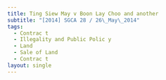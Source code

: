 ```yaml
---
title: Ting Siew May v Boon Lay Choo and another
subtitle: "[2014] SGCA 28 / 26\_May\_2014"
tags:
  - Contrac t
  - Illegality and Public Polic y
  - Land
  - Sale of Land
  - Contrac t
layout: single
---
```


